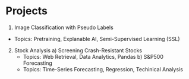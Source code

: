 # Projects

1. Image Classification with Pseudo Labels
  * Topics: Pretraining, Explanable AI, Semi-Supervised Learning (SSL)
  
2. Stock Analysis
  a) Screening Crash-Resistant Stocks
    * Topics: Web Retrieval, Data Analytics, Pandas 
  b) S&P500 Forecasting
    * Topics: Time-Series Forecasting, Regression, Techinical Analysis
